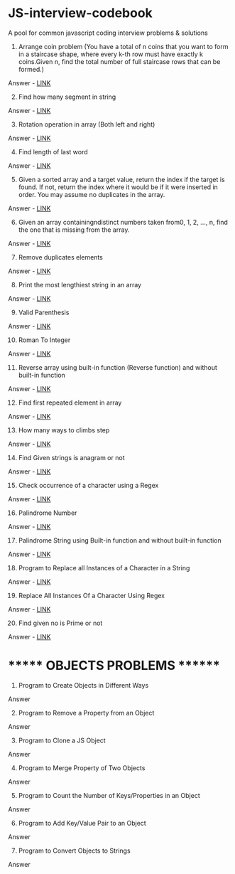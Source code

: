 # JS-interview-codebook
A pool for common javascript coding interview problems &amp; solutions


1. Arrange coin problem (You have a total of n coins that you want to form in a staircase shape, where every k-th row must have exactly k coins.Given n, find the total number of full staircase rows that can be formed.)

Answer - <a href="https://github.com/ACGCET/JS-interview-codebook/blob/master/first.html">LINK</a>

2. Find how many segment in string

Answer - <a href="https://github.com/ACGCET/JS-interview-codebook/blob/master/second.html">LINK</a>

3. Rotation operation in array (Both left and right)

Answer - <a href="https://github.com/ACGCET/JS-interview-codebook/blob/master/3.html">LINK</a>

4. Find length of last word

Answer - <a href="https://github.com/ACGCET/JS-interview-codebook/blob/master/4.html">LINK</a>

5. Given a sorted array and a target value, return the index if the target is found. If not, return the index where it would be if it were inserted in order.  You may assume no duplicates in the array.

Answer  - <a href="https://github.com/ACGCET/JS-interview-codebook/blob/master/5.html">LINK</a>

6. Given an array containingndistinct numbers taken from0, 1, 2, ..., n, find the one that is missing from the array.

Answer - <a href="https://github.com/ACGCET/JS-interview-codebook/blob/master/6.html">LINK</a>

7. Remove duplicates elements

Answer - <a href="https://github.com/ACGCET/JS-interview-codebook/blob/master/7.html">LINK</a>
 
8. Print the most lengthiest string in an array

Answer - <a href="https://github.com/ACGCET/JS-interview-codebook/blob/master/8.html">LINK</a>
  
9. Valid Parenthesis 

Answer - <a href="https://github.com/ACGCET/JS-interview-codebook/blob/master/9.html">LINK</a>

10. Roman To Integer

Answer - <a href="https://github.com/ACGCET/JS-interview-codebook/blob/master/10.html">LINK</a>

11. Reverse array using built-in function  (Reverse function) and without built-in function

Answer - <a href="https://github.com/ACGCET/JS-interview-codebook/blob/master/11.html">LINK</a>

12. Find first repeated element in array

Answer - <a href="https://github.com/ACGCET/JS-interview-codebook/blob/master/12.html">LINK</a>

13. How many ways to climbs step

Answer - <a href="https://github.com/ACGCET/JS-interview-codebook/blob/master/13.html">LINK</a>

14. Find Given strings is anagram or not

Answer - <a href="https://github.com/ACGCET/JS-interview-codebook/blob/master/14.html">LINK</a>

15. Check occurrence of a character using a Regex

Answer - <a href="https://github.com/ACGCET/JS-interview-codebook/blob/master/15.html">LINK</a>

16. Palindrome Number

Answer - <a href="https://github.com/ACGCET/JS-interview-codebook/blob/master/16.html">LINK</a>

17. Palindrome String using Built-in function and without built-in function

Answer - <a href="https://github.com/ACGCET/JS-interview-codebook/blob/master/17.html">LINK</a>

18. Program to Replace all Instances of a Character in a String

Answer - <a href="https://github.com/ACGCET/JS-interview-codebook/blob/master/18.html">LINK</a>

19. Replace All Instances Of a Character Using Regex

Answer - <a href="https://github.com/ACGCET/JS-interview-codebook/blob/master/19.html">LINK</a>

20. Find given no is Prime or not

Answer - <a href="https://github.com/ACGCET/JS-interview-codebook/blob/master/20.html">LINK</a>


<h1> ***** OBJECTS PROBLEMS ******</h1>

1. Program to Create Objects in Different Ways

Answer

2. Program to Remove a Property from an Object

Answer

3.  Program to Clone a JS Object

Answer

4. Program to Merge Property of Two Objects

Answer

5. Program to Count the Number of Keys/Properties in an Object

Answer

6. Program to Add Key/Value Pair to an Object

Answer

7. Program to Convert Objects to Strings

Answer

 